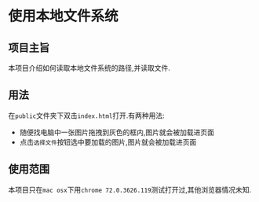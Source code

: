 # 使用本地文件系统

## 项目主旨

本项目介绍如何读取本地文件系统的路径,并读取文件.

## 用法

在`public`文件夹下双击`index.html`打开.有两种用法:

+ 随便找电脑中一张图片拖拽到灰色的框内,图片就会被加载进页面
+ 点击`选择文件`按钮选中要加载的图片,图片就会被加载进页面

## 使用范围

本项目只在`mac osx`下用`chrome 72.0.3626.119`测试打开过,其他浏览器情况未知.